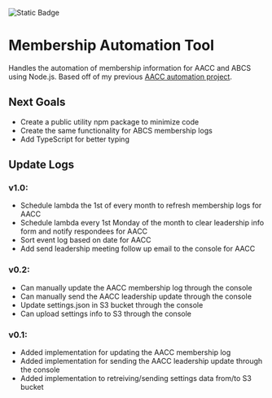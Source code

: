 ![Static Badge](https://img.shields.io/badge/version-1.0-blue)
# Membership Automation Tool

Handles the automation of membership information for AACC and ABCS using Node.js. Based off of my previous [AACC automation project](https://github.com/cloudydaiyz/aacc-membership-log).

## Next Goals
- Create a public utility npm package to minimize code
- Create the same functionality for ABCS membership logs
- Add TypeScript for better typing

## Update Logs
### v1.0:
- Schedule lambda the 1st of every month to refresh membership logs for AACC
- Schedule lambda every 1st Monday of the month to clear leadership info form and notify respondees for AACC
- Sort event log based on date for AACC
- Add send leadership meeting follow up email to the console for AACC

### v0.2:
- Can manually update the AACC membership log through the console
- Can manually send the AACC leadership update through the console
- Update settings.json in S3 bucket through the console
- Can upload settings info to S3 through the console

### v0.1:
- Added implementation for updating the AACC membership log
- Added implementation for sending the AACC leadership update through the console
- Added implementation to retreiving/sending settings data from/to S3 bucket
